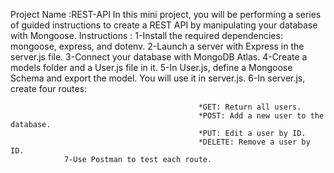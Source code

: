 Project Name :REST-API
In this mini project, you will be performing a series of guided instructions to create a REST API by manipulating your database with Mongoose.
Instructions :  1-Install the required dependencies: mongoose, express, and dotenv.
                2-Launch a server with Express in the server.js file.
                3-Connect your database with MongoDB Atlas.
                4-Create a models folder and a User.js file in it.
                5-In User.js, define a Mongoose Schema and export the model. You will use it in server.js.
                6-In server.js, create four routes:

                                              *GET: Return all users.
                                              *POST: Add a new user to the database.
                                              *PUT: Edit a user by ID.
                                              *DELETE: Remove a user by ID.
                7-Use Postman to test each route.                              
